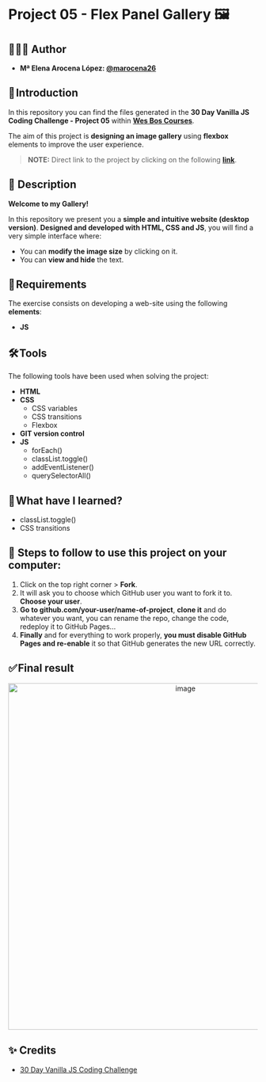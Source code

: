 # Project 05 - Flex Panel Gallery 🖼️

## 👩🏻‍💻 Author 

- **Mª Elena Arocena López: [@marocena26](https://github.com/marocena26)**

## 🚀 Introduction

In this repository you can find the files generated in the **30 Day Vanilla JS Coding Challenge - Project 05** within **[Wes Bos Courses](https://courses.wesbos.com/)**.

The aim of this project is **designing an image gallery** using **flexbox** elements to improve the user experience.

> **NOTE:** Direct link to the project by clicking on the following **[link](https://marocena26.github.io/JS30-challenges-flex-panel-gallery/)**.

## 👾 Description 

**Welcome to my Gallery!**

In this repository we present you a **simple and intuitive website (desktop version)**. **Designed and developed with HTML, CSS and JS**, you will find a very simple interface where:

- You can **modify the image size** by clicking on it.
- You can **view and hide** the text.

## 📝 Requirements

The exercise consists on developing a web-site using the following **elements**:

- **JS**

## 🛠️ Tools

The following tools have been used when solving the project:

- **HTML**
- **CSS**
  - CSS variables
  - CSS transitions
  - Flexbox
- **GIT version control**
- **JS**
  - forEach()
  - classList.toggle()
  - addEventListener()
  - querySelectorAll()

## 📖 What have I learned?

- classList.toggle()
- CSS transitions

## 💾 Steps to follow to use this project on your computer:

1. Click on the top right corner > **Fork**.
2. It will ask you to choose which GitHub user you want to fork it to. **Choose your user**.
3. **Go to github.com/your-user/name-of-project**, **clone it** and do whatever you want, you can rename the repo, change the code, redeploy it to GitHub Pages...
4. **Finally** and for everything to work properly, **you must disable GitHub Pages and re-enable** it so that GitHub generates the new URL correctly.

## ✅ Final result

<div id="header" align="center">
<img width="700" alt="image" src="https://user-images.githubusercontent.com/113302094/228568871-2ea967a8-691e-418c-8bf3-328c9132fcdb.png">
</div>

## ✨ Credits

- [30 Day Vanilla JS Coding Challenge](https://javascript30.com/)
